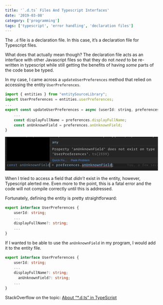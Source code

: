 ```yaml
---
title: '`.d.ts` Files And Typescript Interfaces'
date: '2019-03-08'
category: ['programming']
tags: ['typescript', 'error handling', 'declaration files']
---
```


The `.d` file is a declaration file. In this case, it’s a declaration file for Typescript files.

What does that actually mean though? The declaration file acts as an interface with other Javascript files so that they do not _need_ to be re-written in typescript while still getting the benefits of having _some_ parts of the code base be typed.

In my case, I came across a `updateUserPreferences` method that relied on accessing the entity `UserPreferences`.

```javascript
import { entities } from "entitySourceLibrary";
import UserPreferences = entities.userPreferences;
...
export const updateUserPreferences = async (userId: string, preferences: UserPreferences, referer: string): Promise<UserPreferences | undefined> => {
	...
	const displayFullName = preferences.displayFullName;
	const anUnknownField = preferences.anUnknownField;
}
```

![](./unknown-property-error.png)

When I tried to access a field that _didn’t_ exist in the entity, however, Typescript alerted me. Even more to the point, this is a fatal error and the code will not compile correctly until this is addressed.

Fortunately, defining the entity is pretty straightforward:

```typescript
export interface UserPreferences {
    userId: string;
    ...
    displayFullName?: string;
    ...
}
```

If I wanted to be able to use the `anUnknownField` in my program, I would add it to the entity file.

```typescript
export interface UserPreferences {
    userId: string;
    ...
    displayFullName?: string;
	  anUnknownField?: string;
    ...
}
```

StackOverflow on the topic: [About “\*.d.ts” in TypeScript](https://stackoverflow.com/questions/21247278/about-d-ts-in-typescript)
